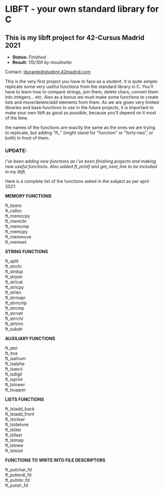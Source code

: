 # LIBFT - your own standard library for C #

## This is my libft project for 42-Cursus Madrid 2021 ##

- **Status:** *Finished*
- **Result:** *115/100 by moulinette*

Contact: ldurante@student.42madrid.com

This is the very first project you have to face as a student. It is quite simple: replicate some very useful functions from the standard library in C.
You'll have to learn how to compare strings, join them, delete chars, convert them into integers... etc. Also as a bonus we must make some functions to create lists and move/delete/add elements from them.
As we are given very limited libraries and base functions to use in the future projects, it is important to make your own libft as good as possible, because you'll depend on it most of the time.

the names of the functions are exactly the same as the ones we are trying to replicate, but adding "ft_" (might stand for "function" or "forty-two", or both) in front of them.

### UPDATE: ### 
*I've been adding new functions as i've been finishing projects and making new useful functions. Also added ft_printf and get_next_line to be included in my libft.*


Here is a complete list of the functions asked in the subject as per april 2021:

**MEMORY FUNCTIONS**

ft_bzero \
ft_calloc \
ft_memccpy \
ft_memchr \
ft_memcmp \
ft_memcpy \
ft_memmove \
ft_memset

**STRING FUNCTIONS**

ft_split \
ft_strchr \
ft_strdup \
ft_strjoin \
ft_strlcat \
ft_strlcpy \
ft_strlen \
ft_strmapi \
ft_strncmp \
ft_strcmp \
ft_strnstr \
ft_strrchr \
ft_strtrim \
ft_substr

**AUXILIARY FUNCTIONS**

ft_atoi \
ft_itoa \
ft_isalnum \
ft_isalpha \
ft_isascii \
ft_isdigit \
ft_isprint \
ft_tolower \
ft_toupper

**LISTS FUNCTIONS**

ft_lstadd_back \
ft_lstadd_front \
ft_lstclear \
ft_lstdelone \
ft_lstiter \
ft_lstlast \
ft_lstmap \
ft_lstnew \
ft_lstsize

**FUNCTIONS TO WRITE INTO FILE DESCRIPTORS**

ft_putchar_fd \
ft_putendl_fd \
ft_putnbr_fd \
ft_putstr_fd
